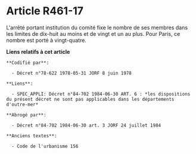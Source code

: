 # Article R461-17

L'arrêté portant institution du comité fixe le nombre de ses membres dans les limites de dix-huit au moins et de vingt et un
au plus. Pour Paris, ce nombre est porté à vingt-quatre.

**Liens relatifs à cet article**

	**Codifié par**:

	  - Décret n°78-622 1978-05-31 JORF 8 juin 1978

	**Liens**:

	  - SPEC_APPLI: Décret n°84-702 1984-06-30 ART. 6 : *les dispositions du présent décret ne sont pas applicables dans les départements d'outre-mer*

	**Abrogé par**:

	  - Décret n°84-702 1984-06-30 art. 3 JORF 24 juillet 1984

	**Anciens textes**:

	  - Code de l'urbanisme 156
